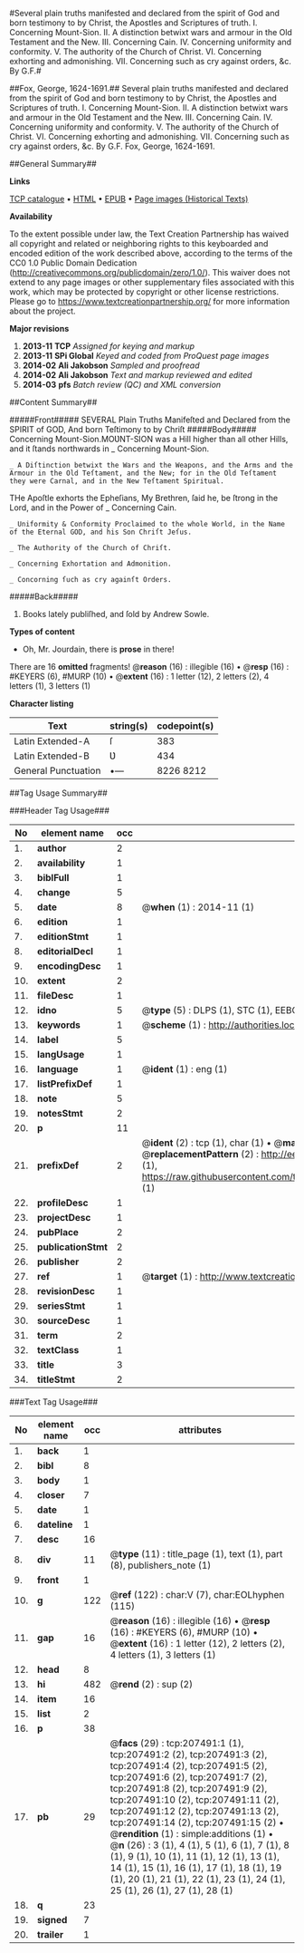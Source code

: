 #Several plain truths manifested and declared from the spirit of God and born testimony to by Christ, the Apostles and Scriptures of truth. I. Concerning Mount-Sion. II. A distinction betwixt wars and armour in the Old Testament and the New. III. Concerning Cain. IV. Concerning uniformity and conformity. V. The authority of the Church of Christ. VI. Concerning exhorting and admonishing. VII. Concerning such as cry against orders, &c. By G.F.#

##Fox, George, 1624-1691.##
Several plain truths manifested and declared from the spirit of God and born testimony to by Christ, the Apostles and Scriptures of truth. I. Concerning Mount-Sion. II. A distinction betwixt wars and armour in the Old Testament and the New. III. Concerning Cain. IV. Concerning uniformity and conformity. V. The authority of the Church of Christ. VI. Concerning exhorting and admonishing. VII. Concerning such as cry against orders, &c. By G.F.
Fox, George, 1624-1691.

##General Summary##

**Links**

[TCP catalogue](http://www.ota.ox.ac.uk/tcp/)  • 
[HTML](http://tei.it.ox.ac.uk/tcp/Texts-HTML/free/B23/B23147.html)  • 
[EPUB](http://tei.it.ox.ac.uk/tcp/Texts-EPUB/free/B23/B23147.epub) • 
[Page images (Historical Texts)](https://historicaltexts.jisc.ac.uk/eebo-99827069e)

**Availability**

To the extent possible under law, the Text Creation Partnership has waived all copyright and related or neighboring rights to this keyboarded and encoded edition of the work described above, according to the terms of the CC0 1.0 Public Domain Dedication (http://creativecommons.org/publicdomain/zero/1.0/). This waiver does not extend to any page images or other supplementary files associated with this work, which may be protected by copyright or other license restrictions. Please go to https://www.textcreationpartnership.org/ for more information about the project.

**Major revisions**

1. __2013-11__ __TCP__ *Assigned for keying and markup*
1. __2013-11__ __SPi Global__ *Keyed and coded from ProQuest page images*
1. __2014-02__ __Ali Jakobson__ *Sampled and proofread*
1. __2014-02__ __Ali Jakobson__ *Text and markup reviewed and edited*
1. __2014-03__ __pfs__ *Batch review (QC) and XML conversion*

##Content Summary##

#####Front#####
SEVERAL Plain Truths Manifeſted and Declared from the SPIRIT of GOD, And born Teſtimony to by Chriſt
#####Body#####
Concerning Mount-Sion.MOƲNT-SION was a Hill higher than all other Hills, and it ſtands northwards in
    _ Concerning Mount-Sion.

    _ A Diſtinction betwixt the Wars and the Weapons, and the Arms and the Armour in the Old Teſtament, and the New; for in the Old Teſtament they were Carnal, and in the New Teſtament Spiritual.
THe Apoſtle exhorts the Epheſians, My Brethren, ſaid he, be ſtrong in the Lord, and in the Power of 
    _ Concerning Cain.

    _ Uniformity & Conformity Proclaimed to the whole World, in the Name of the Eternal GOD, and his Son Chriſt Jeſus.

    _ The Authority of the Church of Chriſt.

    _ Concerning Exhortation and Admonition.

    _ Concorning ſuch as cry againſt Orders.

#####Back#####

1. Books lately publiſhed, and ſold by Andrew Sowle.

**Types of content**

  * Oh, Mr. Jourdain, there is **prose** in there!

There are 16 **omitted** fragments! 
 @__reason__ (16) : illegible (16)  •  @__resp__ (16) : #KEYERS (6), #MURP (10)  •  @__extent__ (16) : 1 letter (12), 2 letters (2), 4 letters (1), 3 letters (1)

**Character listing**


|Text|string(s)|codepoint(s)|
|---|---|---|
|Latin Extended-A|ſ|383|
|Latin Extended-B|Ʋ|434|
|General Punctuation|•—|8226 8212|

##Tag Usage Summary##

###Header Tag Usage###

|No|element name|occ|attributes|
|---|---|---|---|
|1.|__author__|2||
|2.|__availability__|1||
|3.|__biblFull__|1||
|4.|__change__|5||
|5.|__date__|8| @__when__ (1) : 2014-11 (1)|
|6.|__edition__|1||
|7.|__editionStmt__|1||
|8.|__editorialDecl__|1||
|9.|__encodingDesc__|1||
|10.|__extent__|2||
|11.|__fileDesc__|1||
|12.|__idno__|5| @__type__ (5) : DLPS (1), STC (1), EEBO-CITATION (1), PROQUEST (1), VID (1)|
|13.|__keywords__|1| @__scheme__ (1) : http://authorities.loc.gov/ (1)|
|14.|__label__|5||
|15.|__langUsage__|1||
|16.|__language__|1| @__ident__ (1) : eng (1)|
|17.|__listPrefixDef__|1||
|18.|__note__|5||
|19.|__notesStmt__|2||
|20.|__p__|11||
|21.|__prefixDef__|2| @__ident__ (2) : tcp (1), char (1)  •  @__matchPattern__ (2) : ([0-9\-]+):([0-9IVX]+) (1), (.+) (1)  •  @__replacementPattern__ (2) : http://eebo.chadwyck.com/downloadtiff?vid=$1&page=$2 (1), https://raw.githubusercontent.com/textcreationpartnership/Texts/master/tcpchars.xml#$1 (1)|
|22.|__profileDesc__|1||
|23.|__projectDesc__|1||
|24.|__pubPlace__|2||
|25.|__publicationStmt__|2||
|26.|__publisher__|2||
|27.|__ref__|1| @__target__ (1) : http://www.textcreationpartnership.org/docs/. (1)|
|28.|__revisionDesc__|1||
|29.|__seriesStmt__|1||
|30.|__sourceDesc__|1||
|31.|__term__|2||
|32.|__textClass__|1||
|33.|__title__|3||
|34.|__titleStmt__|2||


###Text Tag Usage###

|No|element name|occ|attributes|
|---|---|---|---|
|1.|__back__|1||
|2.|__bibl__|8||
|3.|__body__|1||
|4.|__closer__|7||
|5.|__date__|1||
|6.|__dateline__|1||
|7.|__desc__|16||
|8.|__div__|11| @__type__ (11) : title_page (1), text (1), part (8), publishers_note (1)|
|9.|__front__|1||
|10.|__g__|122| @__ref__ (122) : char:V (7), char:EOLhyphen (115)|
|11.|__gap__|16| @__reason__ (16) : illegible (16)  •  @__resp__ (16) : #KEYERS (6), #MURP (10)  •  @__extent__ (16) : 1 letter (12), 2 letters (2), 4 letters (1), 3 letters (1)|
|12.|__head__|8||
|13.|__hi__|482| @__rend__ (2) : sup (2)|
|14.|__item__|16||
|15.|__list__|2||
|16.|__p__|38||
|17.|__pb__|29| @__facs__ (29) : tcp:207491:1 (1), tcp:207491:2 (2), tcp:207491:3 (2), tcp:207491:4 (2), tcp:207491:5 (2), tcp:207491:6 (2), tcp:207491:7 (2), tcp:207491:8 (2), tcp:207491:9 (2), tcp:207491:10 (2), tcp:207491:11 (2), tcp:207491:12 (2), tcp:207491:13 (2), tcp:207491:14 (2), tcp:207491:15 (2)  •  @__rendition__ (1) : simple:additions (1)  •  @__n__ (26) : 3 (1), 4 (1), 5 (1), 6 (1), 7 (1), 8 (1), 9 (1), 10 (1), 11 (1), 12 (1), 13 (1), 14 (1), 15 (1), 16 (1), 17 (1), 18 (1), 19 (1), 20 (1), 21 (1), 22 (1), 23 (1), 24 (1), 25 (1), 26 (1), 27 (1), 28 (1)|
|18.|__q__|23||
|19.|__signed__|7||
|20.|__trailer__|1||
